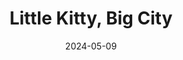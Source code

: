 ---
layout: post
date: 2024-05-09
title: Little Kitty, Big City
developer: Double Dagger Studio
publisher: Double Dagger Studio
release_date: 2024-05-09
card-image: 1
banner-image: 3
banner-offset: 50
platforms: ["Nintendo Switch", "Xbox Series X/S", "Xbox One", "PC"]
genres: ["Adventure", "Simulation", "Open World"]
themes: ["Cats", "Exploration", "Casual"]
engine: "Unity"
photo_mode: true
photo_mode_features: ["Selfie Mode", "Filters", "Cat Poses"]

# Keep the old image references for backward compatibility
card_image: 1
banner_image: 3
banner_offset: 50

trivia:
  - "Little Kitty, Big City was inspired by classic open-world games but reimagined from a cat's perspective, with gameplay focused on exploration and causing playful mischief."
  - "The game features a dynamic day-night cycle and a living city with NPCs that react differently to your feline protagonist throughout the day."
---